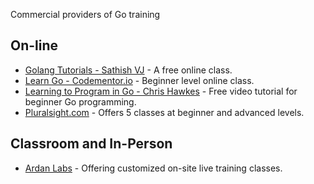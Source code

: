 Commercial providers of Go training

## On-line

* [Golang Tutorials - Sathish VJ](http://golangtutorials.blogspot.com/2011/05/table-of-contents.html) - A free online class.
* [Learn Go - Codementor.io](https://www.codementor.io/go) - Beginner level online class.
* [Learning to Program in Go - Chris Hawkes](https://www.youtube.com/playlist?list=PLei96ZX_m9sVSEXWwZi8uwd2vqCpEm4m6) - Free video tutorial for beginner Go programming.
* [Pluralsight.com](http://www.pluralsight.com/tag/golang) - Offers 5 classes at beginner and advanced levels.


## Classroom and In-Person

* [Ardan Labs](https://www.ardanlabs.com/) - Offering customized on-site live training classes.
